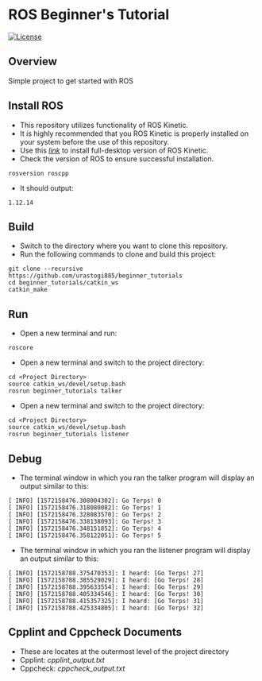 # ROS Beginner's Tutorial
[![License](https://img.shields.io/badge/License-BSD%203--Clause-orange.svg)](https://opensource.org/licenses/BSD-3-Clause)

## Overview

Simple project to get started with ROS

## Install ROS

- This repository utilizes functionality of ROS Kinetic.
- It is highly recommended that you ROS Kinetic is properly installed on your system before the use of this repository.
- Use this [*link*](http://wiki.ros.org/kinetic/Installation/Ubuntu) to install full-desktop version of ROS Kinetic.
- Check the version of ROS to ensure successful installation.
```shell script
rosversion roscpp
```
- It should output:
```shell script
1.12.14
```
## Build

- Switch to the directory where you want to clone this repository.
- Run the following commands to clone and build this project:
```shell script
git clone --recursive https://github.com/urastogi885/beginner_tutorials
cd beginner_tutorials/catkin_ws
catkin_make
```

## Run

- Open a new terminal and run:
```shell script
roscore
```
- Open a new terminal and switch to the project directory:
```shell script
cd <Project Directory>
source catkin_ws/devel/setup.bash
rosrun beginner_tutorials talker
```
- Open a new terminal and switch to the project directory:
```shell script
cd <Project Directory>
source catkin_ws/devel/setup.bash
rosrun beginner_tutorials listener
```

## Debug

- The terminal window in which you ran the talker program will display an output similar to this:
```shell script
[ INFO] [1572158476.308004302]: Go Terps! 0
[ INFO] [1572158476.318080082]: Go Terps! 1
[ INFO] [1572158476.328083570]: Go Terps! 2
[ INFO] [1572158476.338138093]: Go Terps! 3
[ INFO] [1572158476.348151852]: Go Terps! 4
[ INFO] [1572158476.358122051]: Go Terps! 5
```
- The terminal window in which you ran the listener program will display an output similar to this:
```shell script
[ INFO] [1572158788.375470353]: I heard: [Go Terps! 27]
[ INFO] [1572158788.385529029]: I heard: [Go Terps! 28]
[ INFO] [1572158788.395633554]: I heard: [Go Terps! 29]
[ INFO] [1572158788.405334546]: I heard: [Go Terps! 30]
[ INFO] [1572158788.415357325]: I heard: [Go Terps! 31]
[ INFO] [1572158788.425334805]: I heard: [Go Terps! 32]

```

## Cpplint and Cppcheck Documents

- These are locates at the outermost level of the project directory
- Cpplint: *cpplint_output.txt*
- Cppcheck: *cppcheck_output.txt*